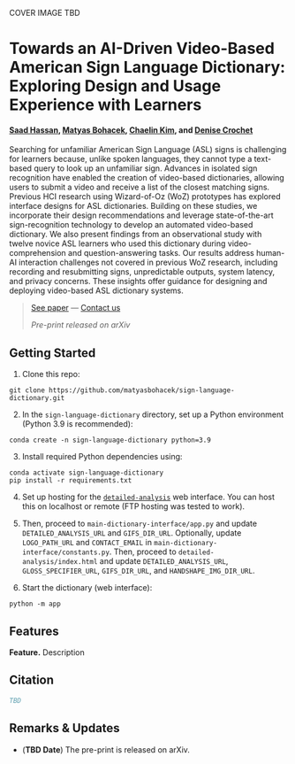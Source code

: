 COVER IMAGE TBD

# Towards an AI-Driven Video-Based American Sign Language Dictionary: Exploring Design and Usage Experience with Learners

#### [Saad Hassan](https://saadh.info), [Matyas Bohacek](https://www.matyasbohacek.com), [Chaelin Kim](https://chaelin0722.github.io/), and [Denise Crochet](https://liberalarts.tulane.edu/linguistics/people/faculty/denise-crochet)

Searching for unfamiliar American Sign Language (ASL) signs is challenging for learners because, unlike spoken languages, they cannot type a text-based query to look up an unfamiliar sign. Advances in isolated sign recognition have enabled the creation of video-based dictionaries, allowing users to submit a video and receive a list of the closest matching signs. Previous HCI research using Wizard-of-Oz (WoZ) prototypes has explored interface designs for ASL dictionaries. Building on these studies, we incorporate their design recommendations and leverage state-of-the-art sign-recognition technology to develop an automated video-based dictionary. We also present findings from an observational study with twelve novice ASL learners who used this dictionary during video-comprehension and question-answering tasks. Our results address human-AI interaction challenges not covered in previous WoZ research, including recording and resubmitting signs, unpredictable outputs, system latency, and privacy concerns. These insights offer guidance for designing and deploying video-based ASL dictionary systems.

> [See paper]() — [Contact us](mailto:maty-at-stanford-dot-edu)
> 
> _Pre-print released on arXiv_

## Getting Started

1. Clone this repo:

```shell
git clone https://github.com/matyasbohacek/sign-language-dictionary.git
```

2. In the `sign-language-dictionary` directory, set up a Python environment (Python 3.9 is recommended):

```shell
conda create -n sign-language-dictionary python=3.9
```

3. Install required Python dependencies using:

```shell
conda activate sign-language-dictionary
pip install -r requirements.txt
```

4. Set up hosting for the [`detailed-analysis`](detailed-analysis/) web interface. You can host this on localhost or remote (FTP hosting was tested to work).

5. Then, proceed to `main-dictionary-interface/app.py` and update `DETAILED_ANALYSIS_URL` and `GIFS_DIR_URL`. Optionally, update `LOGO_PATH_URL` and `CONTACT_EMAIL` in `main-dictionary-interface/constants.py`. Then, proceed to `detailed-analysis/index.html` and update `DETAILED_ANALYSIS_URL`, `GLOSS_SPECIFIER_URL`, `GIFS_DIR_URL`, and `HANDSHAPE_IMG_DIR_URL`.

6. Start the dictionary (web interface):

```shell
python -m app
```

## Features

**Feature.** Description

## Citation

```bibtex
TBD
```

## Remarks & Updates

- (**TBD Date**) The pre-print is released on arXiv.
